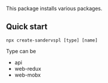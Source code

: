 This package installs various packages.

## Quick start
```
npx create-sandervspl [type] [name]
```

Type can be
- api
- web-redux
- web-mobx